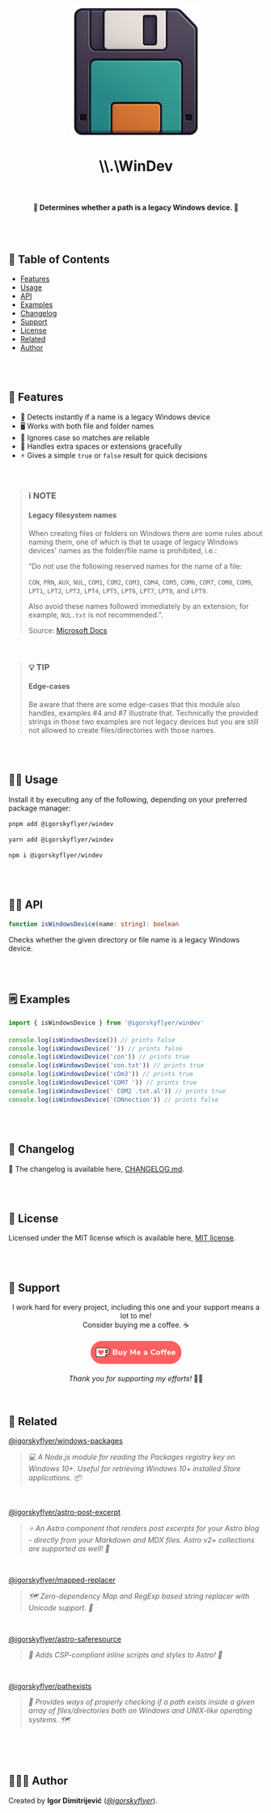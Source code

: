 <div align="center">
  <img src="https://raw.githubusercontent.com/igorskyflyer/npm-windev/main/media/windev.png" alt="Icon of \\.\WinDev" width="256" height="256">
  <h1>\\.\WinDev</h1>
</div>

<br>

<h4 align="center">
  🍃 Determines whether a path is a legacy Windows device. 💾
</h4>

<br>
<br>

## 📃 Table of Contents

- [Features](#-features)
- [Usage](#-usage)
- [API](#-api)
- [Examples](#️-examples)
- [Changelog](#-changelog)
- [Support](#-support)
- [License](#-license)
- [Related](#-related)
- [Author](#-author)

<br>
<br>

## 🤖 Features

- 💾 Detects instantly if a name is a legacy Windows device
- 🖥 Works with both file and folder names
- 🎯 Ignores case so matches are reliable
- 🧹 Handles extra spaces or extensions gracefully
- ⚡ Gives a simple `true` or `false` result for quick decisions

<br>

> ### ℹ️ NOTE
>
> #### Legacy filesystem names
>
> When creating files or folders on Windows there are some rules about naming them, one of which is that te usage of legacy Windows devices' names as the folder/file name is prohibited, i.e.:
>
> “Do not use the following reserved names for the name of a file:
>
> `CON`, `PRN`, `AUX`, `NUL`, `COM1`, `COM2`, `COM3`, `COM4`, `COM5`, `COM6`, `COM7`, `COM8`, `COM9`, `LPT1`, `LPT2`, `LPT3`, `LPT4`, `LPT5`, `LPT6`, `LPT7`, `LPT8`, and `LPT9`.
>
> Also avoid these names followed immediately by an extension; for example, `NUL.txt` is not recommended.”.
>
> Source: [Microsoft Docs](https://docs.microsoft.com/en-us/windows/win32/fileio/naming-a-file?redirectedfrom=MSDN#Naming_Conventions)
>

<br>

> ### 💡 TIP
>
> #### Edge-cases
>
> Be aware that there are some edge-cases that this module also handles, examples #4 and #7 illustrate that. Technically the provided strings in those two examples are not legacy devices but you are still not allowed to create files/directories with those names.
>

<br>
<br>

## 🕵🏼 Usage

Install it by executing any of the following, depending on your preferred package manager:

```bash
pnpm add @igorskyflyer/windev
```

```bash
yarn add @igorskyflyer/windev
```

```bash
npm i @igorskyflyer/windev
```

<br>
<br>

## 🤹🏼 API

```ts
function isWindowsDevice(name: string): boolean
```

Checks whether the given directory or file name is a legacy Windows device.

<br>
<br>

## 🗒️ Examples

```ts
import { isWindowsDevice } from '@igorskyflyer/windev'

console.log(isWindowsDevice()) // prints false
console.log(isWindowsDevice('')) // prints false
console.log(isWindowsDevice('con')) // prints true
console.log(isWindowsDevice('con.txt')) // prints true
console.log(isWindowsDevice('cOm3')) // prints true
console.log(isWindowsDevice('COM7 ')) // prints true
console.log(isWindowsDevice(' COM2 .txt.al')) // prints true
console.log(isWindowsDevice('CONnection')) // prints false
```

<br>
<br>

## 📝 Changelog

📑 The changelog is available here, [CHANGELOG.md](https://github.com/igorskyflyer/npm-windev/blob/main/CHANGELOG.md).

<br>
<br>

## 🪪 License

Licensed under the MIT license which is available here, [MIT license](https://github.com/igorskyflyer/npm-windev/blob/main/LICENSE).

<br>
<br>

## 💖 Support

<div align="center">
  I work hard for every project, including this one and your support means a lot to me!
  <br>
  Consider buying me a coffee. ☕
  <br>
  <br>
  <a href="https://ko-fi.com/igorskyflyer" target="_blank"><img src="https://raw.githubusercontent.com/igorskyflyer/igorskyflyer/main/assets/ko-fi.png" alt="Donate to igorskyflyer" width="180" height="46"></a>
  <br>
  <br>
  <em>Thank you for supporting my efforts!</em> 🙏😊
</div>

<br>
<br>

## 🧬 Related

[@igorskyflyer/windows-packages](https://www.npmjs.com/package/@igorskyflyer/windows-packages)

> _💻 A Node.js module for reading the Packages registry key on Windows 10+. Useful for retrieving Windows 10+ installed Store applications. 📦_

<br>

[@igorskyflyer/astro-post-excerpt](https://www.npmjs.com/package/@igorskyflyer/astro-post-excerpt)

> _⭐ An Astro component that renders post excerpts for your Astro blog - directly from your Markdown and MDX files. Astro v2+ collections are supported as well! 💎_

<br>

[@igorskyflyer/mapped-replacer](https://www.npmjs.com/package/@igorskyflyer/mapped-replacer)

> _🗺 Zero-dependency Map and RegExp based string replacer with Unicode support. 🍁_

<br>

[@igorskyflyer/astro-saferesource](https://www.npmjs.com/package/@igorskyflyer/astro-saferesource)

> _🎐 Adds CSP-compliant inline scripts and styles to Astro! 🎠_

<br>

[@igorskyflyer/pathexists](https://www.npmjs.com/package/@igorskyflyer/pathexists)

> _🧲 Provides ways of properly checking if a path exists inside a given array of files/directories both on Windows and UNIX-like operating systems. 🗺_

<br>
<br>
<br>

## 👨🏻‍💻 Author
Created by **Igor Dimitrijević** ([*@igorskyflyer*](https://github.com/igorskyflyer/)).
